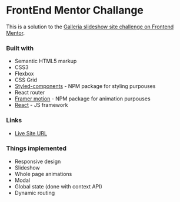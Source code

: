 # FrontEnd Mentor Challange

This is a solution to the [Galleria slideshow site challenge on Frontend Mentor](https://www.frontendmentor.io/challenges/galleria-slideshow-site-tEA4pwsa6).

### Built with

- Semantic HTML5 markup
- CSS3
- Flexbox
- CSS Grid
- [Styled-components](https://styled-components.com/) - NPM package for styling purpouses
- React router
- [Framer motion](https://www.framer.com/motion/) - NPM package for animation purpouses
- [React](https://reactjs.org/) - JS framework


### Links

- [Live Site URL](https://galleria-slideshow-blaumanis.netlify.app/)

### Things implemented

- Responsive design
- Slideshow
- Whole page animations
- Modal
- Global state (done with context API)
- Dynamic routing


